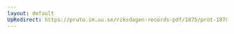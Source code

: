 ```yaml
---
layout: default
UpRedirect: https://pruto.im.uu.se/riksdagen-records-pdf/1875/prot-1875--ak--020/prot-1875--ak--020_045.pdf
---
```

